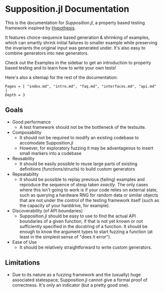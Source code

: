 # Supposition.jl Documentation

This is the documentation for *Supposition.jl*, a property based testing framework inspired by
[Hypothesis]().

It features choice-sequence based generation & shrinking of examples, which can smartly shrink
initial failures to smaller example while preserving the invariants the original input was generated
under. It's also easy to combine generators into new generators.

Check out the Examples in the sidebar to get an introduction to property based testing and to learn how to write your own tests!

Here's also a sitemap for the rest of the documentation:

```@contents
Pages = [ "index.md", "intro.md", "faq.md", "interfaces.md", "api.md" ]
Depth = 3
```

## Goals

 * Good performance
   * A test framework should not be the bottleneck of the testsuite.
 * Composability
   * It should not be required to modify an existing codebase to accomodate Supposition.jl
   * However, for exploratory fuzzing it may be advantageous to insert small markers into a codebase
 * Reusability
   * It should be easily possible to reuse large parts of existing definitions (functions/structs) to
     build custom generators
 * Repeatability
   * It should be possible to replay previous (failing) examples and reproduce the sequence of stesp taken
     *exactly*. The only cases where this isn't going to work is if your code relies on external state,
     such as querying a hardware RNG for random data or similar objects that are not under the control of
     the testing framework itself (such as the capacity of your harddrive, for example).
 * Discoverability (of API boundaries)
   * Supposition.jl should be easy to use to find the actual API boundaries of a given function, if that is
     not yet known or not sufficiently specified in the docstring of a function. It should be enough to
     know the argument types to start fuzzing a function (at least in the simplest sense of "does it error").
 * Ease of Use
   * It should be relatively straightforward to write custom generators.

## Limitations

 * Due to its nature as a fuzzing framework and the (usually) huge associated statespace, Supposition.jl
   cannot give a formal proof of correctness. It's only an indicator (but a pretty good one).
